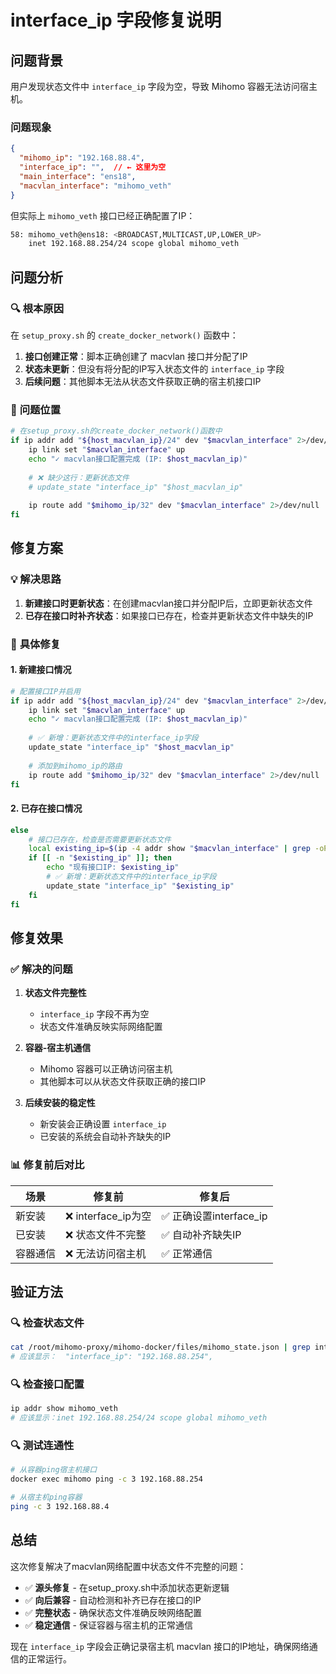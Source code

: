 # interface_ip 字段修复说明

## 问题背景

用户发现状态文件中 `interface_ip` 字段为空，导致 Mihomo 容器无法访问宿主机。

### 问题现象
```json
{
  "mihomo_ip": "192.168.88.4",
  "interface_ip": "",  // ← 这里为空
  "main_interface": "ens18",
  "macvlan_interface": "mihomo_veth"
}
```

但实际上 `mihomo_veth` 接口已经正确配置了IP：
```bash
58: mihomo_veth@ens18: <BROADCAST,MULTICAST,UP,LOWER_UP>
    inet 192.168.88.254/24 scope global mihomo_veth
```

## 问题分析

### 🔍 **根本原因**

在 `setup_proxy.sh` 的 `create_docker_network()` 函数中：

1. **接口创建正常**：脚本正确创建了 macvlan 接口并分配了IP
2. **状态未更新**：但没有将分配的IP写入状态文件的 `interface_ip` 字段
3. **后续问题**：其他脚本无法从状态文件获取正确的宿主机接口IP

### 📍 **问题位置**

```bash
# 在setup_proxy.sh的create_docker_network()函数中
if ip addr add "${host_macvlan_ip}/24" dev "$macvlan_interface" 2>/dev/null; then
    ip link set "$macvlan_interface" up
    echo "✓ macvlan接口配置完成 (IP: $host_macvlan_ip)"
    
    # ❌ 缺少这行：更新状态文件
    # update_state "interface_ip" "$host_macvlan_ip"
    
    ip route add "$mihomo_ip/32" dev "$macvlan_interface" 2>/dev/null
fi
```

## 修复方案

### 💡 **解决思路**

1. **新建接口时更新状态**：在创建macvlan接口并分配IP后，立即更新状态文件
2. **已存在接口时补齐状态**：如果接口已存在，检查并更新状态文件中缺失的IP

### 🔧 **具体修复**

#### 1. **新建接口情况**
```bash
# 配置接口IP并启用
if ip addr add "${host_macvlan_ip}/24" dev "$macvlan_interface" 2>/dev/null; then
    ip link set "$macvlan_interface" up
    echo "✓ macvlan接口配置完成 (IP: $host_macvlan_ip)"
    
    # ✅ 新增：更新状态文件中的interface_ip字段
    update_state "interface_ip" "$host_macvlan_ip"
    
    # 添加到mihomo_ip的路由
    ip route add "$mihomo_ip/32" dev "$macvlan_interface" 2>/dev/null
fi
```

#### 2. **已存在接口情况**
```bash
else
    # 接口已存在，检查是否需要更新状态文件
    local existing_ip=$(ip -4 addr show "$macvlan_interface" | grep -oP '(?<=inet\s)\d+(\.\d+){3}' | head -n1)
    if [[ -n "$existing_ip" ]]; then
        echo "现有接口IP: $existing_ip"
        # ✅ 新增：更新状态文件中的interface_ip字段
        update_state "interface_ip" "$existing_ip"
    fi
fi
```

## 修复效果

### ✅ **解决的问题**

1. **状态文件完整性**
   - `interface_ip` 字段不再为空
   - 状态文件准确反映实际网络配置

2. **容器-宿主机通信**
   - Mihomo 容器可以正确访问宿主机
   - 其他脚本可以从状态文件获取正确的接口IP

3. **后续安装的稳定性**
   - 新安装会正确设置 `interface_ip`
   - 已安装的系统会自动补齐缺失的IP

### 📊 **修复前后对比**

| 场景 | 修复前 | 修复后 |
|------|--------|--------|
| 新安装 | ❌ interface_ip为空 | ✅ 正确设置interface_ip |
| 已安装 | ❌ 状态文件不完整 | ✅ 自动补齐缺失IP |
| 容器通信 | ❌ 无法访问宿主机 | ✅ 正常通信 |

## 验证方法

### 🔍 **检查状态文件**
```bash
cat /root/mihomo-proxy/mihomo-docker/files/mihomo_state.json | grep interface_ip
# 应该显示：  "interface_ip": "192.168.88.254",
```

### 🔍 **检查接口配置**
```bash
ip addr show mihomo_veth
# 应该显示：inet 192.168.88.254/24 scope global mihomo_veth
```

### 🔍 **测试连通性**
```bash
# 从容器ping宿主机接口
docker exec mihomo ping -c 3 192.168.88.254

# 从宿主机ping容器
ping -c 3 192.168.88.4
```

## 总结

这次修复解决了macvlan网络配置中状态文件不完整的问题：

- ✅ **源头修复** - 在setup_proxy.sh中添加状态更新逻辑
- ✅ **向后兼容** - 自动检测和补齐已存在接口的IP
- ✅ **完整状态** - 确保状态文件准确反映网络配置
- ✅ **稳定通信** - 保证容器与宿主机的正常通信

现在 `interface_ip` 字段会正确记录宿主机 macvlan 接口的IP地址，确保网络通信的正常运行。 